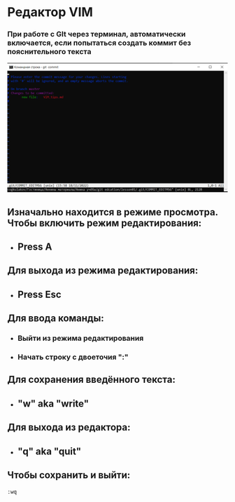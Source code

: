 # Редактор VIM

### При работе с GIt через терминал, автоматически включается, если попытаться создать коммит без пояснительного текста

![](.\images\VIM_screenshot.png)

## Изначально находится в режиме просмотра. Чтобы включить режим редактирования:

* ## Press **A**

## Для выхода из режима редактирования:
* ## Press **Esc**

## Для ввода команды:

* ### Выйти из режима редактирования
* ### Начать строку с двоеточия **":"**

## Для сохранения введённого текста:
* ## **"w"** aka "write"
## Для выхода из редактора:
* ## **"q"** aka "quit"

## Чтобы сохранить и выйти:
```vim
:wq
```